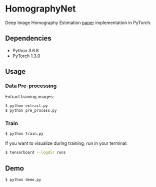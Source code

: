 # HomographyNet

Deep Image Homography Estimation [paper](https://arxiv.org/abs/1606.03798) implementation in PyTorch.

## Dependencies

- Python 3.6.8
- PyTorch 1.3.0


## Usage
### Data Pre-processing
Extract training images:
```bash
$ python extract.py
$ python pre_process.py
```

### Train
```bash
$ python train.py
```

If you want to visualize during training, run in your terminal:
```bash
$ tensorboard --logdir runs
```

## Demo
```bash
$ python demo.py
```
